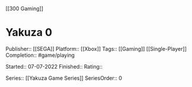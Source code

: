 [[300 Gaming]]

# Yakuza 0

Publisher:: [[SEGA]]
Platform:: [[Xbox]]
Tags:: [[Gaming]] [[Single-Player]]
Completion:: #game/playing

Started:: 07-07-2022
Finished:: 
Rating:: 

Series:: [[Yakuza Game Series]]
SeriesOrder:: 0